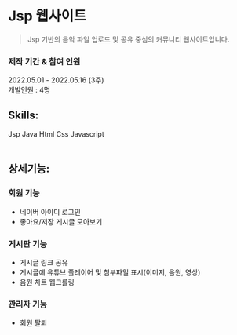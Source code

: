 # Jsp 웹사이트
>Jsp 기반의 음악 파일 업로드 및 공유 중심의 커뮤니티 웹사이트입니다.  

### 제작 기간 & 참여 인원
2022.05.01 - 2022.05.16 (3주)  
개발인원 : 4명
&nbsp;  
   

## Skills:
Jsp Java
Html Css Javascript 
&nbsp;    
&nbsp;  
   
## 상세기능:  

### 회원 기능
- 네이버 아이디 로그인
- 좋아요/저장 게시글 모아보기

### 게시판 기능
- 게시글 링크 공유
- 게시글에 유튜브 플레이어 및 첨부파일 표시(이미지, 음원, 영상)
- 음원 차트 웹크롤링


### 관리자 기능
- 회원 탈퇴
&nbsp;  
   
<!--
## DB 관계도

![대체 텍스트](https://images.pexels.com/photos/8283833/pexels-photo-8283833.jpeg?auto=compress&cs=tinysrgb&w=600)
-->   



<!--

2. Demo 링크
(추가요망)

### 실행 경로
프로젝트 폴더\src\main\webapp\board\jsphome\home.jsp

차트 불러오기 실행 : 
IDE에서 jspMusic\src\main\java\chart\StartgetChart.java 실행


5. ERD(필요할 경우)

6. 핵심 기능 : 코드로 보여주거나, 코드 링크


7. **트러블슈팅 경험(중요!)** / 자랑하고 싶은 코드


-->

